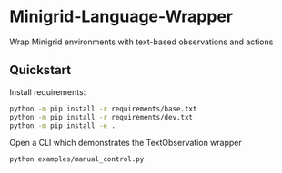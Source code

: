 # Minigrid-Language-Wrapper

Wrap Minigrid environments with text-based observations and actions

## Quickstart

Install requirements:

```bash
python -m pip install -r requirements/base.txt
python -m pip install -r requirements/dev.txt
python -m pip install -e .
```

Open a CLI which demonstrates the TextObservation wrapper
```
python examples/manual_control.py
```